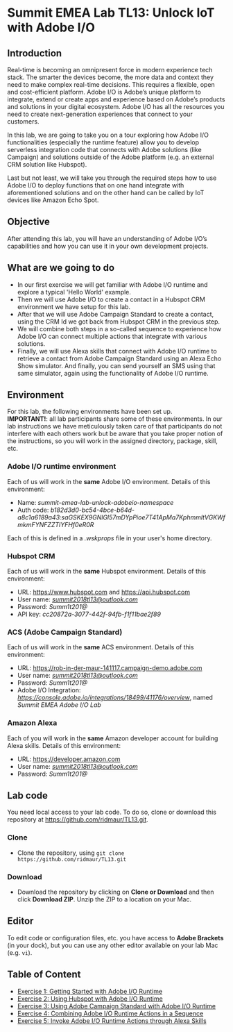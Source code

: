 # Summit EMEA Lab TL13: Unlock IoT with Adobe I/O

## Introduction
Real-time is becoming an omnipresent force in modern experience tech stack. The smarter the devices become, the more data and context they need to make complex real-time decisions. This requires a flexible, open and cost-efficient platform. Adobe I/O is Adobe’s unique platform to integrate, extend or create apps and experience based on Adobe’s products and solutions in your digital ecosystem. Adobe I/O has all the resources you need to create next-generation experiences that connect to your customers.

In this lab, we are going to take you on a tour exploring how Adobe I/O functionalities (especially the runtime feature) allow you to develop serverless integration code that connects with Adobe solutions (like Campaign) and solutions outside of the Adobe platform (e.g. an external CRM solution like Hubspot).

Last but not least, we will take you through the required steps how to use Adobe I/O to deploy functions that on one hand integrate with aforementioned solutions and on the other hand can be called by IoT devices like Amazon Echo Spot.

## Objective
After attending this lab, you will have an understanding of Adobe I/O’s capabilities and how you can use it in your own development projects.


## What are we going to do
* In our first exercise we will get familiar with Adobe I/O runtime and explore a typical 'Hello World' example.
* Then we will use Adobe I/O to create a contact in a Hubspot CRM environment we have setup for this lab.
* After that we will use Adobe Campaign Standard to create a contact, using the CRM Id we got back from Hubspot CRM in the previous step.
* We will combine both steps in a so-called sequence to experience how Adobe I/O can connect multiple actions that integrate with various solutions.
* Finally, we will use Alexa skills that connect with Adobe I/O runtime to retrieve a contact from Adobe Campaign Standard using an Alexa Echo Show simulator. And finally, you can send yourself an SMS using that same simulator, again using the functionality of Adobe I/O runtime.


## Environment
For this lab, the following environments have been set up.\
**IMPORTANT!**: all lab participants share some of these environments. In our lab instructions we have meticulously taken care of that participants do not interfere with each others work but be aware that you take proper notion of the instructions, so you will work in the assigned directory, package, skill, etc.

### Adobe I/O runtime environment
Each of us will work in the **same** Adobe I/O environment. Details of this environment:
* Name: *summit-emea-lab-unlock-adobeio-namespace*
* Auth code: *b182d3d0-bc54-4bce-b64d-a8c1a6189a43:saGSKEX9GNlGl57mDYpPioe7T41ApMa7KphmmltVGKWfmkmFYNFZZTlYFHf0eR0R*

Each of this is defined in a *.wskprops* file in your user's home directory.

### Hubspot CRM
Each of us will work in the **same** Hubspot environment. Details of this environment:
* URL: https://www.hubspot.com and https://api.hubspot.com
* User name: *summit2018tl13@outlook.com*
* Password:  *Summ1t201@*
* API key: *cc20872a-3077-442f-94fb-f1f11bae2f89*


### ACS (Adobe Campaign Standard)
Each of us will work in the **same** ACS environment. Details of this environment:
* URL: https://rob-in-der-maur-141117.campaign-demo.adobe.com
* User name: *summit2018tl13@outlook.com*
* Password:  *Summ1t201@*
* Adobe I/O Integration: *https://console.adobe.io/integrations/18499/41176/overview*, named *Summit EMEA Adobe I/O Lab*


### Amazon Alexa
Each of you will work in the **same** Amazon developer account for building Alexa skills. Details of this environment:
* URL: https://developer.amazon.com
* User name: *summit2018tl13@outlook.com* 
* Password:  *Summ1t201@*

## Lab code
You need local access to your lab code. To do so, clone or download this repository at https://github.com/ridmaur/TL13.git. 

### Clone
* Clone the repository, using `git clone https://github.com/ridmaur/TL13.git`

### Download
* Download the repository by clicking on **Clone or Download** and then click **Download ZIP**. Unzip the ZIP to a location on your Mac.

## Editor
To edit code or configuration files, etc. you have access to **Adobe Brackets** (in your dock), but you can use any other editor available on your lab Mac (e.g. `vi`).

## Table of Content
* [Exercise 1: Getting Started with Adobe I/O Runtime](intro/)
* [Exercise 2: Using Hubspot with Adobe I/O Runtime](hubspot/)
* [Exercise 3: Using Adobe Campaign Standard with Adobe I/O Runtime](acs/)
* [Exercise 4: Combining Adobe I/O Runtime Actions in a Sequence](sequence/)
* [Exercise 5: Invoke Adobe I/O Runtime Actions through Alexa Skills](alexa/)

